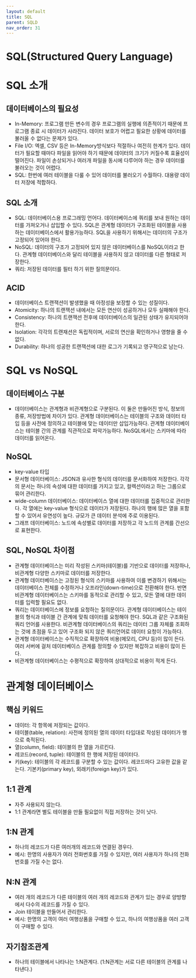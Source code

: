 ```yaml
---
layout: default
title: SQL
parent: SQLD
nav_order: 31
---
```


# SQL(Structured Query Language)

# SQL 소개

## 데이터베이스의 필요성

- In-Memory: 프로그램 만든 변수의 경우 프로그램의 실행에 의존적이기 때문에 프로그램 종료 시 데이터가 사라진다. 데이터 보호가 어렵고 필요한 상황에 데이터를 불러올 수 없다는 문제가 있다.
- File I/O: 엑셀, CSV 등은 In-Memory방식보다 적절하나 여전히 한계가 있다. 데이터가 필요할 때마다 파일을 읽어야 하기 때문에 데이터의 크기가 커질수록 효율성이 떨어진다. 파일이 손상되거나 여러개 파일을 동시에 다루어야 하는 경우 데이터를 불러오는 것이 어렵다.
- SQL: 한번에 여러 테이블을 다룰 수 있어 데이터를 불러오기 수월하다. 대용량 데이터 저장에 적합하다.

## SQL 소개

- SQL: 데이터베이스용 프로그래밍 언어다. 데이터베이스에 쿼리를 보내 원하는 데이터를 가져오거나 삽입할 수 있다. SQL은 관계형 데이터가 구조화된 테이블을 사용하는 데이터베이스에서 활용가능하다. SQL을 사용하기 위해서는 데이터의 구조가 고정되어 있어야 한다.
- NoSQL: 데이터의 구조가 고정되어 있지 않은 데이터베이스를 NoSQL이라고 한다. 관계형 데이터베이스와 달리 테이블을 사용하지 않고 데이터를 다른 형태로 저장한다.
- 쿼리: 저장된 데이터를 필터 하기 위한 질의문이다.

## ACID

- 데이터베이스 트랜잭션이 발생했을 때 아정성을 보장할 수 있는 성질이다.
- Atomicity: 하나의 트랜잭션 내에서는 모든 연산이 성공하거나 모두 실패해야 한다.
- Consistency: 하나의 트랜잭션 전후에 데이터베이스의 일관된 상태가 유지되어야 한다.
- Isolation: 각각의 트랜재션은 독립적이며, 서로의 연산을 확인하거나 영향을 줄 수 없다.
- Durability: 하나의 성공한 트랜잭션에 대한 로그가 기록되고 영구적으로 남는다.

# SQL vs NoSQL

## 데이터베이스 구분

- 데이터베이스는 관계형과 비관계형으로 구분된다. 이 둘은 만들어진 방식, 정보의 종류, 저장방법에 차이가 있다. 관계형 데이터베이스는 테이블의 구조와 데이터 타입 등을 사전에 정의하고 테이블에 맞는 데이터만 삽입가능하다. 관계형 데이터베이스는 테이블 간의 관계를 직관적으로 파악가능하다. NoSQL에서는 스키마에 따라 데이터를 읽어온다.

## NoSQL

- key-value 타입
- 문서형 데이터베이스: JSON과 유사한 형식의 데이터를 문서화하여 저장한다. 각각의 문서는 하나의 속성에 대한 데이터를 가지고 있고, 컬렉션이라고 하는 그룹으로 묶어 관리한다.
- wide-column 데이터베이스: 데이터베이스 열에 대한 데이터를 집중적으로 관리한다. 각 열에는 key-value 형식으로 데이터가 저장된다. 하나의 행에 많은 열을 포함할 수 있어서 유연성이 높다. 규모가 큰 데이터 분석에 주로 이용된다.
- 그래프 데이터베이스: 노드에 속성별로 데이터를 저장하고 각 노드의 관계를 간선으로 표현한다.

## SQL, NoSQL 차이점

- 관계형 데이터베이스는 미리 작성된 스키마(테이블)를 기반으로 데이터를 저장하나, 비관계형 다양한 스키마로 데이터를 저장한다.
- 관계형 데이터베이스는 고정된 형식의 스키마를 사용하여 이를 변경하기 위해서는 데이터베이스 전체를 수정하거나 오프라인(down-time)으로 전환해야 한다. 반면 비관계형 데이터베이스는 스키마를 동적으로 관리할 수 있고, 모든 열에 대한 데이터를 입력할 필요도 없다.
- 쿼리는 데이터베이스에 정보를 요청하는 질의문이다. 관계형 데이터베이스는 테이블의 형식과 테이블 간 관계에 맞춰 데이터를 요청해야 한다. SQL과 같은 구조화된 쿼리 언어를 사용한다. 비관계형 데이터베이스의 쿼리는 데이터 그룹 자체를 조회하는 것에 초점을 두고 있어 구조화 되지 않은 쿼리언어로 데이터 요청이 가능하다.
- 관계형 데이터베이스는 수직적으로 확장하여 비용(메모리, CPU 등)이 많이 든다. 여러 서버에 걸처 데이터베이스 관계를 정의할 수 있지만 복잡하고 비용이 많이 든다.
- 비관계형 데이터베이스는 수평적으로 확장하여 상대적으로 비용이 적게 든다.

# 관계형 데이터베이스

## 핵심 키워드

- 데이터: 각 항목에 저장되는 값이다.
- 테이블(table, relation): 사전에 정의된 열의 데이터 타입대로 작성된 데이터가 행으로 축적된다.
- 열(column, field): 테이블의 한 열을 가르킨다.
- 레코드(record, tuple): 테이블의 한 행에 저장된 데이터다.
- 키(key): 테이블의 각 레코드를 구분할 수 있는 값이다. 레코드마다 고유한 값을 같는다. 기본키(primary key), 외래키(foreign key)가 있다.

## 1:1 관계

- 자주 사용되지 않는다.
- 1:1 관계라면 별도 테이블을 만들 필요없이 직접 저장하는 것이 낫다.

## 1:N 관계

- 하나의 레코드가 다른 여러개의 레코드와 연결된 경우다.
- 예시: 한명의 사용자가 여러 전화번호를 가질 수 있지만, 여러 사용자가 하나의 전화번호를 가질 수는 없다.

## N:N 관계

- 여러 개의 레코드가 다른 테이블의 여러 개의 레코드와 관계가 있는 경우로 양방향에서 다수의 레코드를 가질 수 있다.
- Join 테이블을 만들어서 관리한다.
- 예시: 한명의 고객이 여러 여행상품을 구매할 수 있고, 하나의 여행상품을 여러 고객이 구매할 수 있다.

## 자기참조관계

- 하나의 테이블에서 나타나는 1:N관계다. (1:N관계는 서로 다른 테이블의 관계를 나타낸다.)
